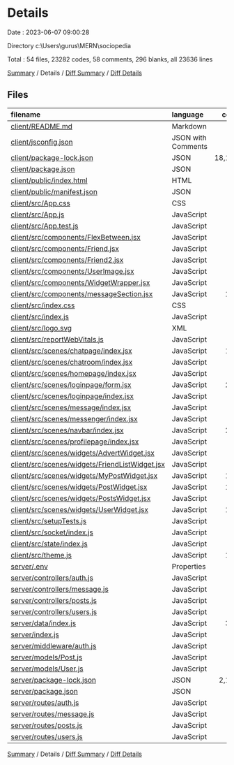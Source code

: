 # Details

Date : 2023-06-07 09:00:28

Directory c:\\Users\\gurus\\MERN\\sociopedia

Total : 54 files,  23282 codes, 58 comments, 296 blanks, all 23636 lines

[Summary](results.md) / Details / [Diff Summary](diff.md) / [Diff Details](diff-details.md)

## Files
| filename | language | code | comment | blank | total |
| :--- | :--- | ---: | ---: | ---: | ---: |
| [client/README.md](/client/README.md) | Markdown | 38 | 0 | 33 | 71 |
| [client/jsconfig.json](/client/jsconfig.json) | JSON with Comments | 6 | 0 | 0 | 6 |
| [client/package-lock.json](/client/package-lock.json) | JSON | 18,158 | 0 | 1 | 18,159 |
| [client/package.json](/client/package.json) | JSON | 51 | 0 | 1 | 52 |
| [client/public/index.html](/client/public/index.html) | HTML | 20 | 23 | 1 | 44 |
| [client/public/manifest.json](/client/public/manifest.json) | JSON | 25 | 0 | 1 | 26 |
| [client/src/App.css](/client/src/App.css) | CSS | 33 | 0 | 6 | 39 |
| [client/src/App.js](/client/src/App.js) | JavaScript | 37 | 0 | 4 | 41 |
| [client/src/App.test.js](/client/src/App.test.js) | JavaScript | 7 | 0 | 2 | 9 |
| [client/src/components/FlexBetween.jsx](/client/src/components/FlexBetween.jsx) | JavaScript | 8 | 0 | 3 | 11 |
| [client/src/components/Friend.jsx](/client/src/components/Friend.jsx) | JavaScript | 75 | 0 | 7 | 82 |
| [client/src/components/Friend2.jsx](/client/src/components/Friend2.jsx) | JavaScript | 62 | 0 | 10 | 72 |
| [client/src/components/UserImage.jsx](/client/src/components/UserImage.jsx) | JavaScript | 14 | 0 | 2 | 16 |
| [client/src/components/WidgetWrapper.jsx](/client/src/components/WidgetWrapper.jsx) | JavaScript | 8 | 0 | 2 | 10 |
| [client/src/components/messageSection.jsx](/client/src/components/messageSection.jsx) | JavaScript | 163 | 1 | 19 | 183 |
| [client/src/index.css](/client/src/index.css) | CSS | 9 | 0 | 1 | 10 |
| [client/src/index.js](/client/src/index.js) | JavaScript | 40 | 0 | 3 | 43 |
| [client/src/logo.svg](/client/src/logo.svg) | XML | 1 | 0 | 0 | 1 |
| [client/src/reportWebVitals.js](/client/src/reportWebVitals.js) | JavaScript | 12 | 0 | 2 | 14 |
| [client/src/scenes/chatpage/index.jsx](/client/src/scenes/chatpage/index.jsx) | JavaScript | 111 | 1 | 7 | 119 |
| [client/src/scenes/chatroom/index.jsx](/client/src/scenes/chatroom/index.jsx) | JavaScript | 46 | 0 | 5 | 51 |
| [client/src/scenes/homepage/index.jsx](/client/src/scenes/homepage/index.jsx) | JavaScript | 50 | 0 | 6 | 56 |
| [client/src/scenes/loginpage/form.jsx](/client/src/scenes/loginpage/form.jsx) | JavaScript | 260 | 1 | 15 | 276 |
| [client/src/scenes/loginpage/index.jsx](/client/src/scenes/loginpage/index.jsx) | JavaScript | 33 | 0 | 3 | 36 |
| [client/src/scenes/message/index.jsx](/client/src/scenes/message/index.jsx) | JavaScript | 35 | 0 | 4 | 39 |
| [client/src/scenes/messenger/index.jsx](/client/src/scenes/messenger/index.jsx) | JavaScript | 67 | 0 | 6 | 73 |
| [client/src/scenes/navbar/index.jsx](/client/src/scenes/navbar/index.jsx) | JavaScript | 201 | 0 | 12 | 213 |
| [client/src/scenes/profilepage/index.jsx](/client/src/scenes/profilepage/index.jsx) | JavaScript | 58 | 0 | 7 | 65 |
| [client/src/scenes/widgets/AdvertWidget.jsx](/client/src/scenes/widgets/AdvertWidget.jsx) | JavaScript | 33 | 0 | 4 | 37 |
| [client/src/scenes/widgets/FriendListWidget.jsx](/client/src/scenes/widgets/FriendListWidget.jsx) | JavaScript | 62 | 0 | 6 | 68 |
| [client/src/scenes/widgets/MyPostWidget.jsx](/client/src/scenes/widgets/MyPostWidget.jsx) | JavaScript | 163 | 0 | 12 | 175 |
| [client/src/scenes/widgets/PostWidget.jsx](/client/src/scenes/widgets/PostWidget.jsx) | JavaScript | 105 | 0 | 8 | 113 |
| [client/src/scenes/widgets/PostsWidget.jsx](/client/src/scenes/widgets/PostsWidget.jsx) | JavaScript | 67 | 0 | 8 | 75 |
| [client/src/scenes/widgets/UserWidget.jsx](/client/src/scenes/widgets/UserWidget.jsx) | JavaScript | 145 | 0 | 16 | 161 |
| [client/src/setupTests.js](/client/src/setupTests.js) | JavaScript | 1 | 4 | 1 | 6 |
| [client/src/socket/index.js](/client/src/socket/index.js) | JavaScript | 3 | 0 | 3 | 6 |
| [client/src/state/index.js](/client/src/state/index.js) | JavaScript | 57 | 0 | 4 | 61 |
| [client/src/theme.js](/client/src/theme.js) | JavaScript | 101 | 4 | 2 | 107 |
| [server/.env](/server/.env) | Properties | 3 | 0 | 0 | 3 |
| [server/controllers/auth.js](/server/controllers/auth.js) | JavaScript | 49 | 2 | 7 | 58 |
| [server/controllers/message.js](/server/controllers/message.js) | JavaScript | 32 | 2 | 6 | 40 |
| [server/controllers/posts.js](/server/controllers/posts.js) | JavaScript | 62 | 3 | 9 | 74 |
| [server/controllers/users.js](/server/controllers/users.js) | JavaScript | 54 | 2 | 8 | 64 |
| [server/data/index.js](/server/data/index.js) | JavaScript | 328 | 0 | 5 | 333 |
| [server/index.js](/server/index.js) | JavaScript | 74 | 9 | 9 | 92 |
| [server/middleware/auth.js](/server/middleware/auth.js) | JavaScript | 17 | 0 | 4 | 21 |
| [server/models/Post.js](/server/models/Post.js) | JavaScript | 32 | 0 | 3 | 35 |
| [server/models/User.js](/server/models/User.js) | JavaScript | 39 | 0 | 2 | 41 |
| [server/package-lock.json](/server/package-lock.json) | JSON | 2,162 | 0 | 1 | 2,163 |
| [server/package.json](/server/package.json) | JSON | 31 | 0 | 1 | 32 |
| [server/routes/auth.js](/server/routes/auth.js) | JavaScript | 5 | 0 | 3 | 8 |
| [server/routes/message.js](/server/routes/message.js) | JavaScript | 9 | 2 | 3 | 14 |
| [server/routes/posts.js](/server/routes/posts.js) | JavaScript | 8 | 2 | 4 | 14 |
| [server/routes/users.js](/server/routes/users.js) | JavaScript | 12 | 2 | 4 | 18 |

[Summary](results.md) / Details / [Diff Summary](diff.md) / [Diff Details](diff-details.md)